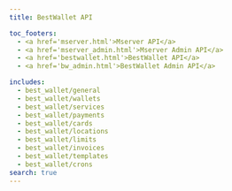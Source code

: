 ```yaml
---
title: BestWallet API

toc_footers:
  - <a href='mserver.html'>Mserver API</a>
  - <a href='mserver_admin.html'>Mserver Admin API</a>
  - <a href='bestwallet.html'>BestWallet API</a>
  - <a href='bw_admin.html'>BestWallet Admin API</a>

includes:
  - best_wallet/general
  - best_wallet/wallets
  - best_wallet/services
  - best_wallet/payments
  - best_wallet/cards
  - best_wallet/locations
  - best_wallet/limits
  - best_wallet/invoices
  - best_wallet/templates
  - best_wallet/crons
search: true
---
```

